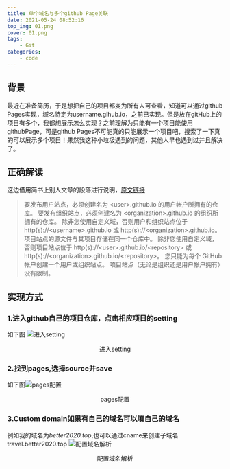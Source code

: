 ```yaml
---
title: 单个域名与多个github Page关联
date: 2021-05-24 08:52:16
top_img: 01.png
cover: 01.png
tags:
    - Git
categories: 
    - code
---
```


## 背景

最近在准备简历，于是想把自己的项目都变为所有人可查看，知道可以通过github Pages实现，域名特定为username.gihub.io，之前已实现。但是放在gitHub上的项目有多个，我都想展示怎么实现？之前理解为只能有一个项目能使用githubPage，可是github Pages不可能真的只能展示一个项目吧，搜索了一下真的可以展示多个项目！果然我这种小垃圾遇到的问题，其他人早也遇到过并且解决了。

## 正确解读

这边借用简书上别人文章的段落进行说明，[原文链接](https://www.jianshu.com/p/556e9b661064)
>要发布用户站点，必须创建名为 \<user>.github.io 的用户帐户所拥有的仓库。 要发布组织站点，必须创建名为 \<organization>.github.io 的组织所拥有的仓库。
>除非您使用自定义域，否则用户和组织站点位于 http(s)://\<username>.github.io 或 http(s)://\<organization>.github.io。
>项目站点的源文件与其项目存储在同一个仓库中。
>除非您使用自定义域，否则项目站点位于 http(s)://\<user>.github.io/\<repository> 或 http(s)://\<organization>.github.io/\<repository>。
>您只能为每个 GitHub 帐户创建一个用户或组织站点。 项目站点（无论是组织还是用户帐户拥有）没有限制。

## 实现方式

### 1.进入github自己的项目仓库，点击相应项目的setting

如下图 ![进入setting](01.png) <center>进入setting</center>

### 2.找到pages,选择source并save

如下图![pages配置](02.png) <center>pages配置</center>

### 3.Custom domain如果有自己的域名可以填自己的域名

例如我的域名为*better2020.top*,也可以通过cname来创建子域名 travel.better2020.top
![配置域名解析](03.png) <center>配置域名解析</center>
